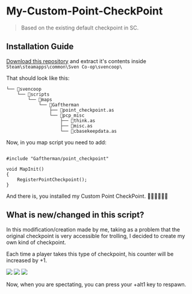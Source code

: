 # My-Custom-Point-CheckPoint
> Based on the existing default checkpoint in SC.

## Installation Guide

[Download this repository](https://github.com/Gaftherman/My-Custom-Point-CheckPoint/archive/refs/heads/main.zip) and extract it's contents inside `Steam\steamapps\common\Sven Co-op\svencoop\`

That should look like this:

```
└── 📁svencoop
    └── 📁scripts
        └── 📁maps
            └── 📁Gaftherman
                ├── 📄point_checkpoint.as
                └── 📁pcp_misc   
                    ├── 📄think.as
                    ├── 📄misc.as
                    └── 📄cbasekeepdata.as
```

Now, in you map script you need to add:

```angelscript

#include "Gaftherman/point_checkpoint"

void MapInit()
{
    RegisterPointCheckpoint(); 
}
```

And there is, you installed my Custom Point CheckPoint. 🎉🎉🎉🎉🎉🎉

## What is new/changed in this script?

In this modification/creation made by me, taking as a problem that the original checkpoint is very accessible for trolling, I decided to create my own kind of checkpoint.

Each time a player takes this type of checkpoint, his counter will be increased by +1.

![](https://i.imgur.com/F3g9T4L.png)
![](https://i.imgur.com/34l0CCx.png)
![](https://i.imgur.com/WkOJ8El.png)

Now, when you are spectating, you can press your +alt1 key to respawn.



